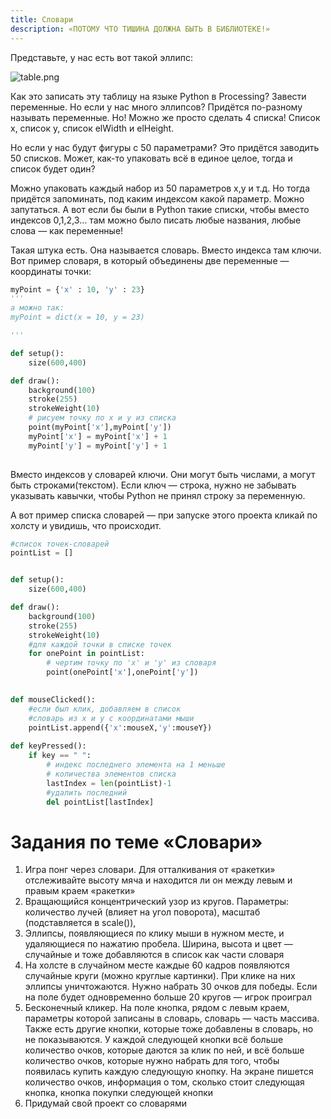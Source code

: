 ```yaml
---
title: Словари
description: «ПОТОМУ ЧТО ТИШИНА ДОЛЖНА БЫТЬ В БИБЛИОТЕКЕ!»
---
```


Представьте, у нас есть вот такой эллипс:

![table.png]({{site.baseurl}}/lessons/processing/slovari/table.png)

Как это записать эту таблицу на языке  Python в Processing? Завести переменные. Но если у нас много эллипсов? Придётся по-разному называть переменные. Но! Можно же просто сделать 4 списка! Список x, список y, список elWidth  и elHeight.

Но если у нас будут фигуры с 50 параметрами? Это придётся заводить 50 списков. Может, как-то упаковать всё в единое целое, тогда и список будет один?

Можно упаковать каждый набор из 50 параметров x,y и т.д. Но тогда придётся запоминать, под каким индексом какой параметр. Можно запутаться. А вот если бы были в Python такие списки, чтобы вместо индексов 0,1,2,3… там можно было писать любые названия, любые слова — как переменные! 

Такая штука есть. Она называется словарь. Вместо индекса там ключи. Вот пример словаря, в который объединены две переменные — координаты точки:

```python
myPoint = {'x' : 10, 'y' : 23}
'''
а можно так:
myPoint = dict(x = 10, y = 23)

'''

def setup():
    size(600,400)

def draw():
    background(100)
    stroke(255)
    strokeWeight(10)
    # рисуем точку по x и y из списка
    point(myPoint['x'],myPoint['y'])
    myPoint['x'] = myPoint['x'] + 1
    myPoint['y'] = myPoint['y'] + 1
    
```


Вместо индексов у словарей ключи. Они могут быть числами, а могут быть строками(текстом). Если ключ — строка, нужно не забывать указывать кавычки, чтобы Python не принял строку за переменную.

А вот пример списка словарей — при запуске этого проекта кликай по холсту и увидишь, что происходит.

```python
#список точек-словарей
pointList = []


def setup():
    size(600,400)

def draw():
    background(100)
    stroke(255)
    strokeWeight(10)
    #для каждой точки в списке точек
    for onePoint in pointList:
        # чертим точку по 'x' и 'y' из словаря
        point(onePoint['x'],onePoint['y'])

    
def mouseClicked():
    #если был клик, добавляем в список
    #словарь из x и y с координатами мыши
    pointList.append({'x':mouseX,'y':mouseY})
    
def keyPressed():
    if key == " ":
        # индекс последнего элемента на 1 меньше
        # количества элементов списка
        lastIndex = len(pointList)-1
        #удалить последний
        del pointList[lastIndex]
```




# Задания по теме «Словари»
1. Игра понг через словари. Для отталкивания от «ракетки» отслеживайте высоту мяча и находится ли он между левым и правым краем «ракетки»
2. Вращающийся концентрический узор из кругов. Параметры: количество лучей (влияет на угол поворота), масштаб (подставляется в scale()), 
3. Эллипсы, появляющиеся по клику мыши в нужном месте, и удаляющиеся по нажатию пробела. Ширина, высота и цвет — случайные и тоже добавляются в список как части словаря
4. На холсте в случайном месте каждые 60 кадров появляются случайные круги (можно круглые картинки). При клике на них эллипсы уничтожаются. Нужно набрать 30 очков для победы. Если на поле будет одновременно больше 20 кругов — игрок проиграл
5. Бесконечный кликер. На поле кнопка, рядом с левым краем, параметры которой записаны в словарь, словарь — часть массива. Также есть другие кнопки, которые тоже добавлены в словарь, но не показываются. У каждой следующей кнопки всё больше количество очков, которые даются за клик по ней, и всё больше количество очков, которые нужно набрать для того, чтобы появилась купить каждую следующую кнопку. На экране пишется количество очков, информация о том, сколько стоит следующая кнопка, кнопка покупки следующей кнопки
6. Придумай свой проект со словарями

